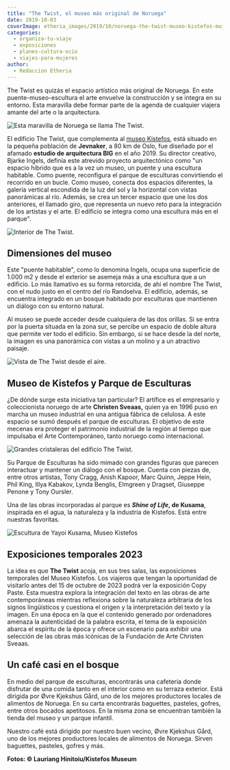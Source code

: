 ```yaml
---
title: "The Twist, el museo más original de Noruega"
date: 2019-10-03
coverImage: etheria_images/2019/10/noruega-the-twist-museo-kistefos-mujeres.jpg
categories: 
  - organiza-tu-viaje
  - exposiciones
  - planes-cultura-ocio
  - viajes-para-mujeres
author: 
  - Redaccion Etheria
---
```


The Twist es quizás el espacio artístico más original de Noruega. En este 
puente-museo-escultura el arte envuelve la construcción y se integra en su entorno. Esta 
maravilla debe formar parte de la agenda de cualquier viajera amante del arte o la 
arquitectura. 

![Esta maravilla de Noruega se llama The Twist.](etheria_images/2019/10/noruega-the-twist-museo-kistefos-mujeres-900x600.jpg "Esta maravilla de Noruega se llama The Twist.")

El edificio The Twist, que complementa al [museo 
Kistefos](https://www.kistefosmuseum.com/art/the-twist-gallery), está situado en la 
pequeña población de **Jevnaker**, a 80 km de Oslo, fue diseñado por el afamado 
**estudio de arquitectura BIG** en el año 2019. Su director creativo, Bjarke Ingels, 
definía este atrevido proyecto arquitectónico como "un espacio híbrido que es a la vez 
un museo, un puente y una escultura habitable. Como puente, reconfigura el parque de 
esculturas convirtiendo el recorrido en un bucle. Como museo, conecta dos espacios 
diferentes, la galería vertical escondida de la luz del sol y la horizontal con vistas 
panorámicas al río. Además, se crea un tercer espacio que une los dos anteriores, el 
llamado giro, que representa un nuevo reto para la integración de los artistas y el 
arte. El edificio se integra como una escultura más en el parque". 

![Interior de The Twist.](etheria_images/2019/10/noruega-the-twist-museo-kistefos-interior-900x600.jpg "Interior de The Twist.")

## Dimensiones del museo

Este "puente habitable", como lo denomina Ingels, ocupa una superficie de 1.000 m2 y 
desde el exterior se asemeja más a una escultura que a un edificio. Lo más llamativo es 
su forma retorcida, de ahí el nombre The Twist, con el nudo justo en el centro del río 
Randselva. El edificio, además, se encuentra integrado en un bosque habitado por 
esculturas que mantienen un diálogo con su entorno natural. 

Al museo se puede acceder desde cualquiera de las dos orillas. Si se entra por la puerta 
situada en la zona sur, se percibe un espacio de doble altura que permite ver todo el 
edificio. Sin embargo, si se hace desde la del norte, la imagen es una panorámica con 
vistas a un molino y a un atractivo paisaje. 

![Vista de The Twist desde el aire.](etheria_images/2019/10/noruega-the-twist-museo-kistefos-900x600.jpg "Vista de The Twist desde el aire.")

## Museo de Kistefos y Parque de Esculturas

¿De dónde surge esta iniciativa tan particular? El artífice es el empresario y 
coleccionista noruego de arte **Christen Sveaas,** quien ya en 1996 puso en marcha un 
museo industrial en una antigua fábrica de celulosa. A este espacio se sumó después el 
parque de esculturas. El objetivo de este mecenas era proteger el patrimonio industrial 
de la región al tiempo que impulsaba el Arte Contemporáneo, tanto noruego como 
internacional. 

![Grandes cristaleras del edificio The Twist.](etheria_images/2019/10/noruega-the-twist-museo-kistefos-cristalera-900x600.jpg "Grandes cristaleras del edificio The Twist.")

Su Parque de Esculturas ha sido mimado con grandes figuras que parecen interactuar y 
mantener un diálogo con el bosque. Cuenta con piezas de, entre otros artistas, Tony 
Cragg, Anish Kapoor, Marc Quinn, Jeppe Hein, Phil King, Illya Kabakov, Lynda Benglis, 
Elmgreen y Dragset, Giuseppe Penone y Tony Oursler. 

Una de las obras incorporadas al parque es **_Shine of Life_, de Kusama**, inspirada en 
el agua, la naturaleza y la industria de Kistefos. Está entre nuestras favoritas. 

![Escultura de Yayoi Kusama, Museo Kistefos](etheria_images/2019/10/noruega-Kistefos-Museet-Yayoi-Kusama-900x600.jpg "Shine of Life, de Yayoi Kusama. © Einar Aslaksen/ Museo Kistefos")

## Exposiciones temporales 2023

La idea es que **The Twist** acoja, en sus tres salas, las exposiciones temporales del 
Museo Kistefos. Los viajeros que tengan la oportunidad de visitarlo antes del 15 de 
octubre de 2023 podrá ver la exposición Copy Paste. Esta muestra explora la integración 
del texto en las obras de arte contemporáneas mientras reflexiona sobre la naturaleza 
arbitraria de los signos lingüísticos y cuestiona el origen y la interpretación del 
texto y la imagen. En una época en la que el contenido generado por ordenadores amenaza 
la autenticidad de la palabra escrita, el tema de la exposición abarca el espíritu de la 
época y ofrece un escenario para exhibir una selección de las obras más icónicas de la 
Fundación de Arte Christen Sveaas. 

## Un café casi en el bosque

En medio del parque de esculturas, encontrarás una cafetería donde disfrutar de una 
comida tanto en el interior como en su terraza exterior. Está dirigida por Øvre Kjekshus 
Gård, uno de los mejores productores locales de alimentos de Noruega. En su carta 
encontrarás baguettes, pasteles, gofres, entre otros bocados apetitosos. En la misma 
zona se encuentran también la tienda del museo y un parque infantil. 

Nuestro café está dirigido por nuestro buen vecino, Øvre Kjekshus Gård, uno de los 
mejores productores locales de alimentos de Noruega. Sirven baguettes, pasteles, gofres 
y más. 

**Fotos: © Lauriang Hinitoiu/Kistefos Museum**
